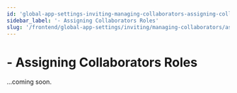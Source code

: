 ```yaml
---
id: 'global-app-settings-inviting-managing-collaborators-assigning-collaborators-roles'
sidebar_label: '- Assigning Collaborators Roles'
slug: '/frontend/global-app-settings/inviting/managing-collaborators/assigning-collaborators-roles'
---
```


# - Assigning Collaborators Roles

...coming soon.
